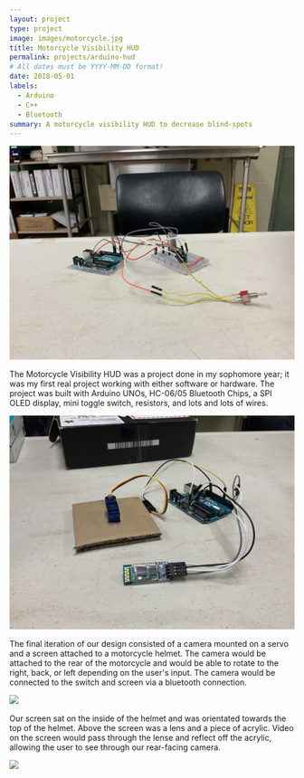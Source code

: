 ```yaml
---
layout: project
type: project
image: images/motorcycle.jpg
title: Motorcycle Visibility HUD
permalink: projects/arduino-hud
# All dates must be YYYY-MM-DD format!
date: 2018-05-01
labels:
  - Arduino
  - C++
  - Bluetooth
summary: A motorcycle visibility HUD to decrease blind-spots
---
```

 
  <img class="ui medium centered image" src="../images/switch.jpg">

The Motorcycle Visibility HUD was a project done in my sophomore year; it was my first real project working with either software or hardware. The project was built with Arduino UNOs, HC-06/05 Bluetooth Chips, a SPI OLED display, mini toggle switch, resistors, and lots and lots of wires. 

 <img class="ui medium centered image" src="../images/bluetooth.jpg">

The final iteration of our design consisted of a camera mounted on a servo and a screen attached to a motorcycle helmet. The camera would be attached to the rear of the motorcycle and would be able to rotate to the right, back, or left depending on the user's input. The camera would be connected to the switch and screen via a bluetooth connection. 
 
 <img class="ui image" src="../images/servo.gif">

Our screen sat on the inside of the helmet and was orientated towards the top of the helmet. Above the screen was a lens and a piece of acrylic. Video on the screen would pass through the lense and reflect off the acrylic, allowing the user to see through our rear-facing camera. 

<img class="ui image" src="../images/camera.gif">
